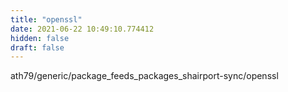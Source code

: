 ```yaml
---
title: "openssl"
date: 2021-06-22 10:49:10.774412
hidden: false
draft: false
---
```


ath79/generic/package_feeds_packages_shairport-sync/openssl

